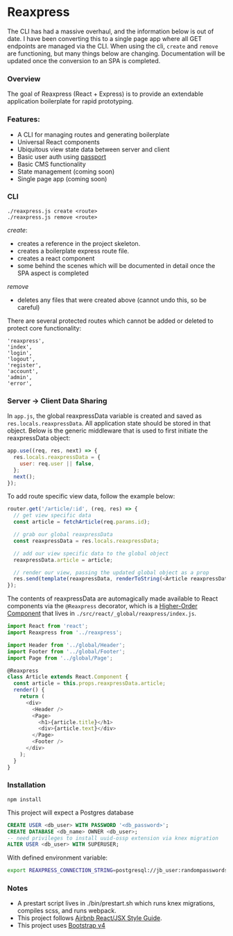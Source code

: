 # Reaxpress

The CLI has had a massive overhaul, and the information below is out of date. I have been converting this to a single page app where all GET endpoints are managed via the CLI. When using the cli, `create` and `remove` are functioning, but many things below are changing. Documentation will be updated once the conversion to an SPA is completed.

### Overview

The goal of Reaxpress (React + Express) is to provide an extendable application boilerplate for rapid prototyping.

### Features:

 - A CLI for managing routes and generating boilerplate
 - Universal React components
 - Ubiquitous view state data between server and client
 - Basic user auth using [passport](http://passportjs.org/)
 - Basic CMS functionality
 - State management (coming soon)
 - Single page app (coming soon)

### CLI

```
./reaxpress.js create <route>
./reaxpress.js remove <route>
```

*create*:
 - creates a reference in the project skeleton.
 - creates a boilerplate express route file.
 - creates a react component
 - some behind the scenes which will be documented in detail once the SPA aspect is completed

*remove*
 - deletes any files that were created above (cannot undo this, so be careful)

There are several protected routes which cannot be added or deleted to protect core functionality:

    'reaxpress',
    'index',
    'login',
    'logout',
    'register',
    'account',
    'admin',
    'error',

### Server -> Client Data Sharing

In `app.js`, the global reaxpressData variable is created and saved as `res.locals.reaxpressData`. All application state should be stored in that object. Below is the generic middleware that is used to first initiate the reaxpressData object:

```javascript
app.use((req, res, next) => {
  res.locals.reaxpressData = {
    user: req.user || false,
  };
  next();
});
```

To add route specific view data, follow the example below:

```javascript
router.get('/article/:id', (req, res) => {
  // get view specific data
  const article = fetchArticle(req.params.id);

  // grab our global reaxpressData
  const reaxpressData = res.locals.reaxpressData;

  // add our view specific data to the global object
  reaxpressData.article = article;

  // render our view, passing the updated global object as a prop
  res.send(template(reaxpressData, renderToString(<Article reaxpressData={reaxpressData} />)));
});
```

The contents of reaxpressData are automagically made available to React components via the `@Reaxpress` decorator, which is a [Higher-Order Component](https://facebook.github.io/react/docs/higher-order-components.html) that lives in `./src/react/_global/reaxpress/index.js`.

```javascript
import React from 'react';
import Reaxpress from '../reaxpress';

import Header from '../global/Header';
import Footer from '../global/Footer';
import Page from '../global/Page';

@Reaxpress
class Article extends React.Component {
  const article = this.props.reaxpressData.article;
  render() {
    return (
      <div>
        <Header />
        <Page>
          <h1>{article.title}</h1>
          <div>{article.text}</div>
        </Page>
        <Footer />
      </div>
    );
  }
}
```

### Installation

```
npm install
```

This project will expect a Postgres database

```SQL
CREATE USER <db_user> WITH PASSWORD '<db_password>';
CREATE DATABASE <db_name> OWNER <db_user>;
-- need privileges to install uuid-ossp extension via knex migration
ALTER USER <db_user> WITH SUPERUSER;
```

With defined environment variable:

```bash
export REAXPRESS_CONNECTION_STRING=postgresql://jb_user:randompasswordstring@127.0.0.1:5432/jb_database
```

### Notes

 - A prestart script lives in ./bin/prestart.sh which runs knex migrations, compiles scss, and runs webpack.
 - This project follows [Airbnb React/JSX Style Guide](https://github.com/airbnb/javascript/tree/master/react).
 - This project uses [Bootstrap v4](https://v4-alpha.getbootstrap.com/)
